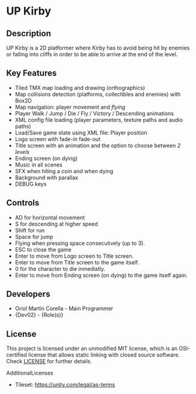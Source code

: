 # UP Kirby

## Description

UP Kirby is a 2D platformer where Kirby has to avoid being hit by enemies or falling into cliffs in order to be able to arrive at the end of the level.

## Key Features

 - Tiled TMX map loading and drawing (orthographics)
 - Map collisions detection (platforms, collectibles and enemies) with Box2D
 - Map navigation: player movement and *flying*
 - Player Walk / Jump / Die / Fly / Victory / Descending animations
 - XML config file loading (player parameters, texture paths and audio paths)
 - Load/Save game state using XML file: Player position
 - Logo screen with fade-in fade-out
 - Title screen with an animation and the option to choose between *2 levels*
 - Ending screen (on dying)
 - Music in all scenes
 - SFX when hiting a coin and when dying
 - Background with parallax
 - DEBUG keys
 
 
## Controls

 - AD for horizontal movement
 - S for descending at higher speed
 - Shift for run
 - Space for jump
 - Flying when pressing space consecutively (up to 3).
 - ESC to close the game
 - Enter to move from Logo screen to Title screen. 
 - Enter to move from Title screen to the game itself.
 - 0 for the character to die inmediatly. 
 - Enter to move from Ending screen (on dying) to the game itself again.

## Developers

 - Oriol Martín Corella - Main Programmer
 - {Dev02} - {Role(s)}


## License

This project is licensed under an unmodified MIT license, which is an OSI-certified license that allows static linking with closed source software. Check [LICENSE](LICENSE) for further details.

AdditionalLicenses
- Tileset: https://unity.com/legal/as-terms
